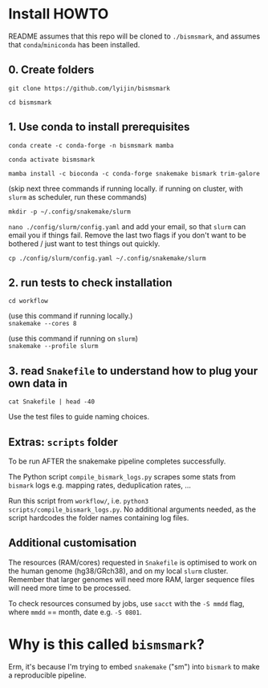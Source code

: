 # Install HOWTO #

README assumes that this repo will be cloned to `./bismsmark`, and assumes that `conda`/`miniconda` has been installed.

## 0. Create folders ##

`git clone https://github.com/lyijin/bismsmark`

`cd bismsmark`

## 1. Use conda to install prerequisites ##

`conda create -c conda-forge -n bismsmark mamba`

`conda activate bismsmark`

`mamba install -c bioconda -c conda-forge snakemake bismark trim-galore`

(skip next three commands if running locally. if running on cluster, with `slurm` as scheduler, run these commands)

`mkdir -p ~/.config/snakemake/slurm`

`nano ./config/slurm/config.yaml` and add your email, so that `slurm` can email you if things fail. Remove the last two flags if you don't want to be bothered / just want to test things out quickly.

`cp ./config/slurm/config.yaml ~/.config/snakemake/slurm`

## 2. run tests to check installation ##

`cd workflow`

(use this command if running locally.)\
`snakemake --cores 8`

(use this command if running on `slurm`)\
`snakemake --profile slurm`

## 3. read `Snakefile` to understand how to plug your own data in ##

`cat Snakefile | head -40`

Use the test files to guide naming choices.

## Extras: `scripts` folder ##

To be run AFTER the snakemake pipeline completes successfully.

The Python script `compile_bismark_logs.py` scrapes some stats from `bismark` logs e.g. mapping rates, deduplication rates, ...

Run this script from `workflow/`, i.e. `python3 scripts/compile_bismark_logs.py`. No additional arguments needed, as the script hardcodes the folder names containing log files.

## Additional customisation ##

The resources (RAM/cores) requested in `Snakefile` is optimised to work on the human genome (hg38/GRch38), and on my local `slurm` cluster. Remember that larger genomes will need more RAM, larger sequence files will need more time to be processed.

To check resources consumed by jobs, use `sacct` with the `-S mmdd` flag, where `mmdd` == month, date e.g. `-S 0801`.

# Why is this called `bismsmark`? #

Erm, it's because I'm trying to embed `snakemake` ("sm") into `bismark` to make a reproducible pipeline.
